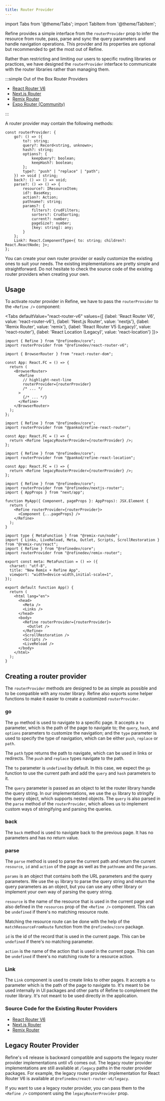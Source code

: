 ```yaml
---
title: Router Provider
---
```


import Tabs from '@theme/Tabs';
import TabItem from '@theme/TabItem';

Refine provides a simple interface from the `routerProvider` prop to infer the resource from route, pass, parse and sync the query parameters and handle navigation operations. This provider and its properties are optional but recommended to get the most out of Refine.

Rather than restricting and limiting our users to specific routing libraries or practices, we have designed the `routerProvider` interface to communicate with the router libraries rather than managing them.

:::simple Out of the Box Router Providers

- [React Router V6][react-router-v6]
- [Next.js Router][nextjs-router]
- [Remix Router][remix-router]
- [Expo Router (Community)][expo-router]

:::

A router provider may contain the following methods:

```tsx
const routerProvider: {
    go?: () => ({
        to?: string;
        query?: Record<string, unknown>;
        hash?: string;
        options?: {
            keepQuery?: boolean;
            keepHash?: boolean;
        };
        type?: "push" | "replace" | "path";
    }) => void | string;
    back?: () => () => void;
    parse?: () => () => {
        resource?: IResourceItem;
        id?: BaseKey;
        action?: Action;
        pathname?: string;
        params?: {
            filters?: CrudFilters;
            sorters?: CrudSorting;
            current?: number;
            pageSize?: number;
            [key: string]: any;
        }
    };
    Link?: React.ComponentType<{ to: string; children?: React.ReactNode; }>;
};
```

You can create your own router provider or easily customize the existing ones to suit your needs. The existing implementations are pretty simple and straightforward. Do not hesitate to check the source code of the existing router providers when creating your own.

## Usage

To activate router provider in Refine, we have to pass the `routerProvider` to the `<Refine />` component:

<Tabs
defaultValue="react-router-v6"
values={[
{label: 'React Router V6', value: 'react-router-v6'},
{label: 'Next.js Router', value: 'nextjs'},
{label: 'Remix Router', value: 'remix'},
{label: 'React Router V5 (Legacy)', value: 'react-router'},
{label: 'React Location (Legacy)', value: 'react-location'}
]}>
<TabItem value="react-router-v6">

```tsx title="App.tsx"
import { Refine } from "@refinedev/core";
import routerProvider from "@refinedev/react-router-v6";

import { BrowserRouter } from "react-router-dom";

const App: React.FC = () => {
  return (
    <BrowserRouter>
      <Refine
        // highlight-next-line
        routerProvider={routerProvider}
        /* ... */
      >
        {/* ... */}
      </Refine>
    </BrowserRouter>
  );
};
```

</TabItem>
<TabItem value="react-router">

```tsx title="App.tsx"
import { Refine } from "@refinedev/core";
import routerProvider from "@pankod/refine-react-router";

const App: React.FC = () => {
  return <Refine legacyRouterProvider={routerProvider} />;
};
```

</TabItem>
<TabItem value="react-location">

```tsx title="App.tsx"
import { Refine } from "@refinedev/core";
import routerProvider from "@pankod/refine-react-location";

const App: React.FC = () => {
  return <Refine legacyRouterProvider={routerProvider} />;
};
```

</TabItem>
<TabItem value="nextjs">

```tsx title="pages/_app.tsx"
import { Refine } from "@refinedev/core";
import routerProvider from "@refinedev/nextjs-router";
import { AppProps } from "next/app";

function MyApp({ Component, pageProps }: AppProps): JSX.Element {
  return (
    <Refine routerProvider={routerProvider}>
      <Component {...pageProps} />
    </Refine>
  );
}
```

  </TabItem>
<TabItem value="remix">

```tsx title="app/root.tsx"
import type { MetaFunction } from "@remix-run/node";
import { Links, LiveReload, Meta, Outlet, Scripts, ScrollRestoration } from "@remix-run/react";
import { Refine } from "@refinedev/core";
import routerProvider from "@refinedev/remix-router";

export const meta: MetaFunction = () => ({
  charset: "utf-8",
  title: "New Remix + Refine App",
  viewport: "width=device-width,initial-scale=1",
});

export default function App() {
  return (
    <html lang="en">
      <head>
        <Meta />
        <Links />
      </head>
      <body>
        <Refine routerProvider={routerProvider}>
          <Outlet />
        </Refine>
        <ScrollRestoration />
        <Scripts />
        <LiveReload />
      </body>
    </html>
  );
}
```

</TabItem>
</Tabs>

## Creating a router provider

The `routerProvider` methods are designed to be as simple as possible and to be compatible with any router library. Refine also exports some helper functions to make it easier to create a customized `routerProvider`.

### go

The `go` method is used to navigate to a specific page. It accepts a `to` parameter, which is the path of the page to navigate to; the `query`, `hash`, and `options` parameters to customize the navigation; and the `type` parameter is used to specify the type of navigation, which can be either `push`, `replace` or `path`.

The `path` type returns the path to navigate, which can be used in links or redirects. The `push` and `replace` types navigate to the path.

The `to` parameter is `undefined` by default. In this case, we expect the `go` function to use the current path and add the `query` and `hash` parameters to it.

The `query` parameter is passed as an object to let the router library handle the query string. In our implementations, we use the `qs` library to stringify the query object, which supports nested objects. The `query` is also parsed in the `parse` method of the `routerProvider`, which allows us to implement custom ways of stringifying and parsing the queries.

### back

The `back` method is used to navigate back to the previous page. It has no parameters and has no return value.

### parse

The `parse` method is used to parse the current path and return the current `resource`, `id` and `action` of the page as well as the `pathname` and the `params`.

`params` is an object that contains both the URL parameters and the query parameters. We use the `qs` library to parse the query string and return the query parameters as an object, but you can use any other library or implement your own way of parsing the query string.

`resource` is the name of the resource that is used in the current page and also defined in the `resources` prop of the `<Refine />` component. This can be `undefined` if there's no matching resource route.

Matching the resource route can be done with the help of the `matchResourceFromRoute` function from the `@refinedev/core` package.

`id` is the id of the record that is used in the current page. This can be `undefined` if there's no matching parameter.

`action` is the name of the action that is used in the current page. This can be `undefined` if there's no matching route for a resource action.

### Link

The `Link` component is used to create links to other pages. It accepts a `to` parameter which is the path of the page to navigate to. It's meant to be used internally in UI packages and other parts of Refine to complement the router library. It's not meant to be used directly in the application.

### Source Code for the Existing Router Providers

- [React Router V6](https://github.com/refinedev/refine/blob/master/packages/react-router-v6/src/bindings.tsx)
- [Next.js Router](https://github.com/refinedev/refine/blob/master/packages/nextjs-router/src/pages/bindings.tsx)
- [Remix Router](https://github.com/refinedev/refine/blob/master/packages/remix/src/bindings.tsx)

## Legacy Router Provider

Refine's v4 release is backward compatible and supports the legacy router provider implementations until v5 comes out. The legacy router provider implementations are still available at `/legacy` paths in the router provider packages. For example, the legacy router provider implementation for React Router V6 is available at `@refinedev/react-router-v6/legacy`.

If you want to use a legacy router provider, you can pass them to the `<Refine />` component using the `legacyRouterProvider` prop.

[expo-router]: https://www.npmjs.com/package/@refinenative/expo-router
[react-router-v6]: https://github.com/refinedev/refine/tree/master/packages/react-router-v6
[nextjs-router]: https://github.com/refinedev/refine/tree/master/packages/nextjs-router
[remix-router]: https://github.com/refinedev/refine/tree/master/packages/remix
